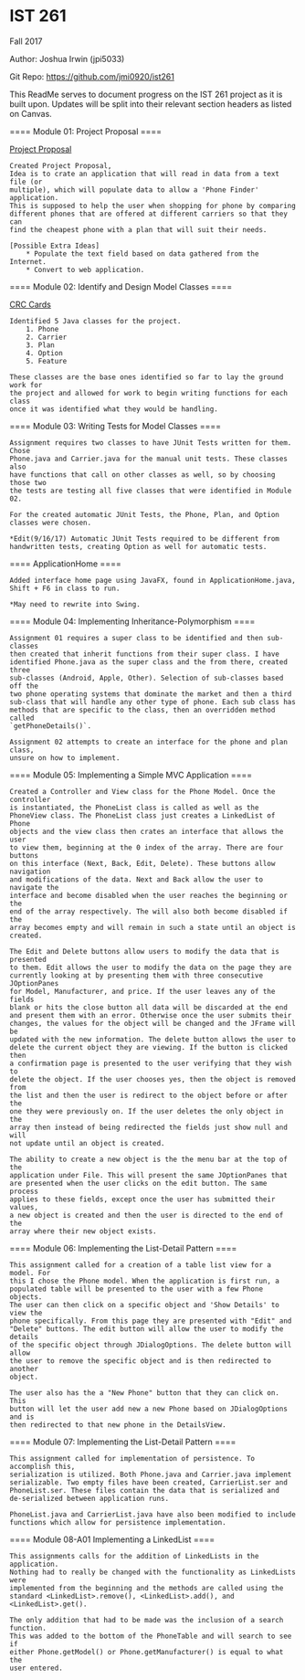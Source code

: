 # IST 261

Fall 2017

Author: Joshua Irwin (jpi5033)

Git Repo: https://github.com/jmi0920/ist261

This ReadMe serves to document progress on the IST 261 project as it is built upon.
Updates will be split into their relevant section headers as listed on Canvas.

==== Module 01: Project Proposal ====

[Project Proposal](https://drive.google.com/file/d/0B66X1gId2oGROXlfSXYzRkhuTkE/view?usp=sharing)

    Created Project Proposal,
    Idea is to crate an application that will read in data from a text file (or
    multiple), which will populate data to allow a 'Phone Finder' application.
    This is supposed to help the user when shopping for phone by comparing 
    different phones that are offered at different carriers so that they can 
    find the cheapest phone with a plan that will suit their needs.

    [Possible Extra Ideas]
        * Populate the text field based on data gathered from the Internet.
        * Convert to web application.

====  Module 02: Identify and Design Model Classes ====

[CRC Cards](https://drive.google.com/file/d/0B66X1gId2oGROVlvV0hTb2IxUEk/view?usp=sharing)

    Identified 5 Java classes for the project.
        1. Phone
        2. Carrier
        3. Plan
        4. Option
        5. Feature

    These classes are the base ones identified so far to lay the ground work for
    the project and allowed for work to begin writing functions for each class
    once it was identified what they would be handling.

====  Module 03: Writing Tests for Model Classes ====

    Assignment requires two classes to have JUnit Tests written for them. Chose 
    Phone.java and Carrier.java for the manual unit tests. These classes also 
    have functions that call on other classes as well, so by choosing those two
    the tests are testing all five classes that were identified in Module 02.

    For the created automatic JUnit Tests, the Phone, Plan, and Option
    classes were chosen.

    *Edit(9/16/17) Automatic JUnit Tests required to be different from 
    handwritten tests, creating Option as well for automatic tests.

==== ApplicationHome ====

    Added interface home page using JavaFX, found in ApplicationHome.java,
    Shift + F6 in class to run.

    *May need to rewrite into Swing.

====  Module 04: Implementing Inheritance-Polymorphism ====
 
    Assignment 01 requires a super class to be identified and then sub-classes
    then created that inherit functions from their super class. I have 
    identified Phone.java as the super class and the from there, created three
    sub-classes (Android, Apple, Other). Selection of sub-classes based off the 
    two phone operating systems that dominate the market and then a third 
    sub-class that will handle any other type of phone. Each sub class has
    methods that are specific to the class, then an overridden method called 
    `getPhoneDetails()`. 

    Assignment 02 attempts to create an interface for the phone and plan class,
    unsure on how to implement.

====  Module 05:  Implementing a Simple MVC Application ====

    Created a Controller and View class for the Phone Model. Once the controller
    is instantiated, the PhoneList class is called as well as the
    PhoneView class. The PhoneList class just creates a LinkedList of Phone
    objects and the view class then crates an interface that allows the user
    to view them, beginning at the 0 index of the array. There are four buttons
    on this interface (Next, Back, Edit, Delete). These buttons allow navigation
    and modifications of the data. Next and Back allow the user to navigate the
    interface and become disabled when the user reaches the beginning or the 
    end of the array respectively. The will also both become disabled if the 
    array becomes empty and will remain in such a state until an object is 
    created.

    The Edit and Delete buttons allow users to modify the data that is presented
    to them. Edit allows the user to modify the data on the page they are 
    currently looking at by presenting them with three consecutive JOptionPanes
    for Model, Manufacturer, and price. If the user leaves any of the fields
    blank or hits the close button all data will be discarded at the end
    and present them with an error. Otherwise once the user submits their 
    changes, the values for the object will be changed and the JFrame will be 
    updated with the new information. The delete button allows the user to 
    delete the current object they are viewing. If the button is clicked then
    a confirmation page is presented to the user verifying that they wish to 
    delete the object. If the user chooses yes, then the object is removed from
    the list and then the user is redirect to the object before or after the
    one they were previously on. If the user deletes the only object in the 
    array then instead of being redirected the fields just show null and will
    not update until an object is created.

    The ability to create a new object is the the menu bar at the top of the
    application under File. This will present the same JOptionPanes that
    are presented when the user clicks on the edit button. The same process
    applies to these fields, except once the user has submitted their values,
    a new object is created and then the user is directed to the end of the
    array where their new object exists.

====  Module 06:  Implementing the List-Detail Pattern ====

    This assignment called for a creation of a table list view for a model. For
    this I chose the Phone model. When the application is first run, a 
    populated table will be presented to the user with a few Phone objects.
    The user can then click on a specific object and 'Show Details' to view the
    phone specifically. From this page they are presented with "Edit" and 
    "Delete" buttons. The edit button will allow the user to modify the details
    of the specific object through JDialogOptions. The delete button will allow
    the user to remove the specific object and is then redirected to another 
    object. 

    The user also has the a "New Phone" button that they can click on. This 
    button will let the user add new a new Phone based on JDialogOptions and is
    then redirected to that new phone in the DetailsView.

====  Module 07:  Implementing the List-Detail Pattern ====

    This assignment called for implementation of persistence. To accomplish this,
    serialization is utilized. Both Phone.java and Carrier.java implement 
    serializable. Two empty files have been created, CarrierList.ser and 
    PhoneList.ser. These files contain the data that is serialized and 
    de-serialized between application runs.

    PhoneList.java and CarrierList.java have also been modified to include 
    functions which allow for persistence implementation.

====  Module 08-A01 Implementing a LinkedList ====

    This assignments calls for the addition of LinkedLists in the application.
    Nothing had to really be changed with the functionality as LinkedLists were
    implemented from the beginning and the methods are called using the
    standard <LinkedList>.remove(), <LinkedList>.add(), and <LinkedList>.get().

    The only addition that had to be made was the inclusion of a search function.
    This was added to the bottom of the PhoneTable and will search to see if
    either Phone.getModel() or Phone.getManufacturer() is equal to what the 
    user entered.
